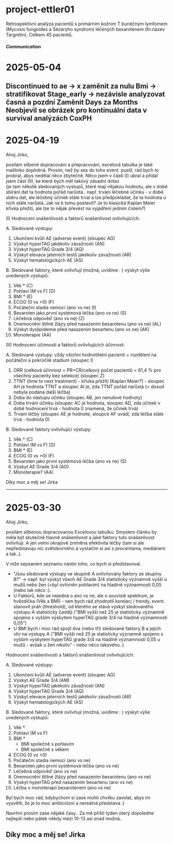 # project-ettler01
Retrospektivní analýza pacientů s primárním kožním T buněčným lymfomem (Mycosis fungoides a Sézaryho syndrom) léčených bexarotenem (fir.název Targretin). Celkem 45 pacientů.

##### Communication #####
# 2025-05-04
Discontinued to ae → x zaměnit za nulu
Bmi → stratifikovat
Stage_early → nezávisle analyzovat časná a pozdní
Zaměnit Days za Months
Neobjevil se obrázek pro kontinuální data v survival analýzách CoxPH
-------------------------------------------------------------------------------

# 2025-04-19
Ahoj Jirko,
 
posílám slíbené dopracování a přepracování, excelová tabulka je také malilinko doplněná. Prosím, než by ses do toho event. pustil, rád bych to probral, abys nedělal něco zbytečně.
Něco jsem v části (I) ubral a přidal jsem část (II), ke které bych měl takový zásadní dotaz  
(je tam několik sledovaných vystupů, které mají nějakou hodnotu, ale v době sbírání dat ta hodnota pořád narůstá.. např. trvání léčebné účinku - v době sběru dat, ale léčebný účinek stále trval a lze předpokládat, že ta hodnota u nich stále narůstá..Jak se k tomu postavit? Je to klasická Kaplan Meier křivka přežití, ale lze to nějak převést na vyjádření jedním číslem?) 

 
(I)
Hodnocení snášenlivosti a faktorů snášenlivost ovlivňujících:
 
A. Sledované výstupy: 
 1. Ukončení kvůli AE (adverse event) (sloupec AG)
 2. Výskyt hyperTAG jakékoliv závažnosti (AN)
 3. Výskyt hyperTAG Grade 3/4 (AQ)
 4. Výskyt elevace jaterních testů jakékoliv závažnosti (AR)
 5. Výskyt hematologických AE (AS)
 
B. Sledované faktory, které ovlivňují (možná, uvidíme : ) výskyt výše uvedených výstupů:
 1. Věk * (C)
 2. Pohlaví (M vs F)   (D)
 3. BMI *  (E)
 4. ECOG (0 vs >0)   (F)
 5. Počáteční stadia nemoci (ano vs ne)   (I)
 6. Bexaroten jako první systémová léčba (ano vs ne)  (S)
 7. Léčebná odpověď (ano vs ne)   (Z)
 8. Onemocnění štítné žlázy před nasazením bexarotenu (ano vs ne) (AL)
 9. Výskyt dyslipidemie před nasazením bexartenu (ano vs ne)  (AK)
 10. Monoterapie (AA)

(II)
Hodnocení účinnosti a faktorů ovlivňujících účinnost:

A. Sledované výstupy:
vždy všichni hodnotitelní pacienti + rozdělení na počáteční a pokročilé stadium (sloupec I)
 1. ORR (celková účinnost = PR+CR/celkový počet pacientů = 61,4 % pro všechny pacienty bez selekce)  (sloupec Z)
 2. TTNT (time to next treatment) - křivka přežití (Kaplan Meier?) - sloupec AH je hodnota TTNT a sloupec AI je, zda TTNT pořád narůstá (= dosud nebyla podána další léčba)
 3. Doba do nástupu účinku (sloupec AB, jen nenulové hodnoty)
 4. Doba trvání účinku (sloupec AC je hodnota, sloupec AD, zda účinek v době hodnocení trvá - hodnota 0 znamená, že účinek trvá)
 5. Trvání léčby (sloupec AE je hodnote, sloupce AF uvádí, zda léčba stále trvá - hodnota 0)

B. Sledované faktory ovlivňující výstupy:
 1. Věk * (C)
 2. Pohlaví (M vs F)   (D)
 3. BMI *  (E)
 4. ECOG (0 vs >0)   (F)
 5. Bexaroten jako první systémová léčba (ano vs ne)  (S)
 6. Výskyt AE Grade 3/4 (AO)
 7. Monoterapie? (AA)


Díky moc a měj se!
Jirka

---------------------------------------------------------------------------------------------------------------------------
# 2025-03-30

Ahoj Jirko,

posílám slíbenou dopracovanou Excelovou tabulku.
Smyslem článku by měla být skutečně hlavně snášenlivost a jaké faktory tuto snášenlivost ovlivňují. A jen velmi okrajově zmíněná efektivita léčby (tam si ale nepředstavuju nic světoborného a vystačím si asi s procentama, mediánem a tak..).

V níže sepsaném seznamu nástin toho, co bych si představoval. 
- "Jsou sledované výstupy ve skupině A ovlivňovány faktory ze skupiny B?" -> např. byl výskyt všech AE Grade 3/4 statisticky významně vyšší u mužů nebo žen (=byl ovlivněn pohlavím) na hladině významnosti 0,05 (nebo tak něco :). 
- U Faktorů, kde se nejedná o ano vs ne, ale o souvislé spektrum, je hvězdička (Věk a BMI) - tam bych rád zhodnotil korelaci / trendy, event. stanovit práh (threshold), od kterého se stává výskyt sledovaného výstupu A statisticky častěji ("BMI vyšší než 25 je statisticky významně spojeno s vyšším výskytem hyperTAG grade 3/4 na hladině významnosti 0,05")
- U BMI bych i moc rád spojil dva (nebo tři) sledované faktory B a jejich vliv na výstupy A ("BMI vyšší než 25 je statisticky významně spojeno s vyšším výskytem hyperTAG grade 3/4 na hladině významnosti 0,05 u mužů - avšak u žen nikoliv" - nebo něco takového..)

Hodnocení snášenlivosti a faktorů snášenlivost ovlivňujících:

A. Sledované výstupy: 
 1. Ukončení kvůli AE (adverse event) (sloupec AG)
 2. Výskyt AE Grade 3/4 (AM)
 3. Výskyt hyperTAG jakékoliv závažnosti (AN)
 4. Výskyt hyperTAG Grade 3/4 (AQ)
 5. Výskyt elevace jaterních testů jakékoliv závažnosti (AR)
 6. Výskyt hematologických AE (AS)

B. Sledované faktory, které ovlivňují (možná, uvidíme : ) výskyt výše uvedených výstupů:
 1. Věk *
 2. Pohlaví (M vs F)
 3. BMI *
    + BMI společně s pohlavím
    + BMI společně s věkem
 4. ECOG (0 vs >0)
 5. Počáteční stadia nemoci (ano vs ne)
 6. Bexaroten jako první systémová léčba (ano vs ne)
 7. Léčebná odpověď (ano vs ne)
 8. Onemocnění štítné žlázy před nasazením bexarotenu (ano vs ne)
 9. Výskyt hyperTAG před nasazením bexartenu (ano vs ne)
 10. Léčba v monoterapii bexarotenem (ano vs ne)

Byl bych moc rád, kdybychom si zase mohli chvilku zavolat, abys mi vysvětli, že je to moc ambiciózní a nereálná představa :)

Navrhni prosím zase nějaké časy.. 
Za mě příští týden úterý dopoledne nejlepší nebo pátek někdy mezi 10-13 asi snad možná..

Díky moc a měj se!
Jirka
-----------------------------------------------------------------------
